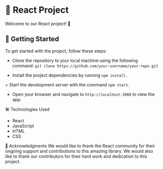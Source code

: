 # 🚀 React Project
Welcome to our React project! 👋

## 🚀 Getting Started
To get started with the project, follow these steps:

- Clone the repository to your local machine using the following command: `git clone https://github.com/your-username/your-repo.git`

- Install the project dependencies by running `npm install`.

= Start the development server with the command `npm start`.

- Open your browser and navigate to `http://localhost:3000` to view the app.


🛠️ Technologies Used
- React
- JavaScript
- HTML
- CSS

👏 Acknowledgments
We would like to thank the React community for their ongoing support and contributions to this amazing library. We would also like to thank our contributors for their hard work and dedication to this project.
